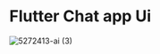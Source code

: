 # Flutter Chat app Ui
![5272413-ai (3)](https://user-images.githubusercontent.com/72684684/129552570-8fffe36a-659c-46ee-932a-ac12374f50fd.png)
